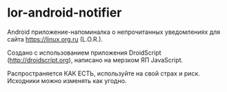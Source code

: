 # lor-android-notifier
Android приложение-напоминалка о непрочитанных уведомлениях для сайта https://linux.org.ru (L.O.R.).

Создано с использованием приложения DroidScript (http://droidscript.org), написано на мерзком ЯП JavaScript.

Распространяется КАК ЕСТЬ, используйте на свой страх и риск. Исходники можно изменять как угодно.
